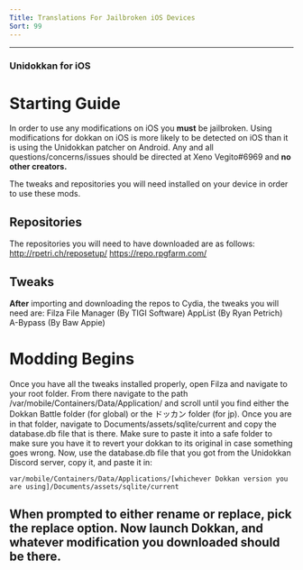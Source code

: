 ```yaml
---
Title: Translations For Jailbroken iOS Devices
Sort: 99
---
```

---
### Unidokkan for iOS

<!-- In order to use any modifications on iOS you **must** be jailbroken. Using modifications for dokkan on iOS is more likely to be detected on iOS than it is using the Unidokkan patcher on Android. Any and all questions/concerns/issues should be directed at Xeno Vegito#6969 and **no other creators.** -->


# Starting Guide
In order to use any modifications on iOS you **must** be jailbroken. Using modifications for dokkan on iOS is more likely to be detected on iOS than it is using the Unidokkan patcher on Android. Any and all questions/concerns/issues should be directed at Xeno Vegito#6969 and **no other creators.**

The tweaks and repositories you will need installed on your device in order to use these mods. 

## Repositories

The repositories you will need to have downloaded are as follows:
<http://rpetri.ch/reposetup/>
<https://repo.rpgfarm.com/>

## Tweaks

**After** importing and downloading the repos to Cydia, the tweaks you will need are:
Filza File Manager (By TIGI Software)
AppList (By Ryan Petrich)
A-Bypass (By Baw Appie)


# Modding Begins

Once you have all the tweaks installed properly, open Filza and navigate to your root folder. From there navigate to the path /var/mobile/Containers/Data/Application/ and scroll until you find either the Dokkan Battle folder (for global) or the ドッカン folder (for jp). Once you are in that folder, navigate to Documents/assets/sqlite/current and copy the database.db file that is there. Make sure to paste it into a safe folder to make sure you have it to revert your dokkan to its original in case something goes wrong. Now, use the database.db file that you got from the Unidokkan Discord server, copy it, and paste it in:

```var/mobile/Containers/Data/Applications/[whichever Dokkan version you are using]/Documents/assets/sqlite/current```

When prompted to either rename or replace, pick the replace option. Now launch Dokkan, and whatever modification you downloaded should be there.
---